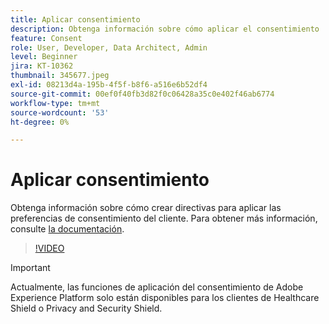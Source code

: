 ```yaml
---
title: Aplicar consentimiento
description: Obtenga información sobre cómo aplicar el consentimiento
feature: Consent
role: User, Developer, Data Architect, Admin
level: Beginner
jira: KT-10362
thumbnail: 345677.jpeg
exl-id: 08213d4a-195b-4f5f-b8f6-a516e6b52df4
source-git-commit: 00ef0f40fb3d82f0c06428a35c0e402f46ab6774
workflow-type: tm+mt
source-wordcount: '53'
ht-degree: 0%

---
```


# Aplicar consentimiento

Obtenga información sobre cómo crear directivas para aplicar las preferencias de consentimiento del cliente. Para obtener más información, consulte [la documentación](https://experienceleague.adobe.com/docs/experience-platform/data-governance/enforcement/auto-enforcement.html).

>[!VIDEO](https://video.tv.adobe.com/v/345677?learn=on)

>[!IMPORTANT]
>
> Actualmente, las funciones de aplicación del consentimiento de Adobe Experience Platform solo están disponibles para los clientes de Healthcare Shield o Privacy and Security Shield.
